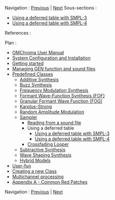 
Navigation : [Previous](04-smpl-A2 "page précédente\(Reading from
a Sound file with SMPL-A2\)") | [Next](01-smpl-3 "page
suivante\(Using a deferred table with SMPL-3\)")
Sous-sections :

  * [Using a deferred table with SMPL-3](01-smpl-3)
  * [Using a deferred table with SMPL-4](02-smpl-4)

References :

Plan :

  * [OMChroma User Manual](OMChroma)
  * [System Configuration and Installation](Installation)
  * [Getting started](Getting_Started)
  * [Managing GEN function and sound files](Managing_GEN_function_and_sound_files)
  * [Predefined Classes](Predefined_classes)
    * [Additive Synthesis](01-Additive_Synthesis)
    * [Buzz Synthesis](02-Buzz_Synthesis)
    * [Frequency Modulation Synthesis](03-Frequency_modulation)
    * [Formant Wave-Function Synthesis (FOF)](04_Formant_Wave_Function_\(FOF\))
    * [Granular Formant Wave Function (FOG)](05-Granular_Formant_Wave_Function_\(FOG\))
    * [Karplus-Strong](06-Karplus-Strong)
    * [Random Amplitude Modulation](07-Random_Amplitude_Modulation)
    * [Sampler](08-Sampler)
      * [Reading from a sound file](01-Reading_from_a_Sound_File)
      * Using a deferred table
        * [Using a deferred table with SMPL-3](01-smpl-3)
        * [Using a deferred table with SMPL-4](02-smpl-4)
      * [Crossfading Looper](03-Crossfading_Looper)
    * [Subtractive Synthesis](09-Subtractive_Synthesis)
    * [Wave Shaping Synthesis](10-Waveshaping)
    * [Hybrid Models](11-Hybrid_Models)
  * [User-fun](User-fun)
  * [Creating a new Class](Creating_a_new_Class)
  * [Multichannel processing](06-Multichannel_processing)
  * [Appendix A - Common Red Patches](A-Appendix-A_Common_red_patches)

Navigation : [Previous](04-smpl-A2 "page précédente\(Reading from
a Sound file with SMPL-A2\)") | [Next](01-smpl-3 "page
suivante\(Using a deferred table with SMPL-3\)")
